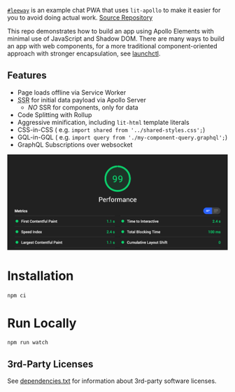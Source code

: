 [`#leeway`](https://leeway.apolloelements.dev) is an example chat PWA that uses `lit-apollo` to make it easier for you to avoid doing actual work. [Source Repository](https://github.com/apollo-elements/leeway)

This repo demonstrates how to build an app using Apollo Elements with minimal use of JavaScript and Shadow DOM. There are many ways to build an app with web components, for a more traditional component-oriented approach with stronger encapsulation, see [launchctl](https://github.com/apollo-elements/launchctl).

## Features
- Page loads offline via Service Worker
- <abbr title="server side rendering">SSR</abbr> for initial data payload via Apollo Server
  - *NO* SSR for components, only for data
- Code Splitting with Rollup
- Aggressive minification, including `lit-html` template literals
- CSS-in-CSS ( e.g. `import shared from '../shared-styles.css';`)
- GQL-in-GQL ( e.g. `import query from './my-component-query.graphql';`)
- GraphQL Subscriptions over websocket

![Lighthouse Scores: 98 (performance), 100 (accessibility), 93 (best practises), 100 (SEO), 12/12 (PWA)](./lighthouse-performance-sep-2020.png)

# Installation
```
npm ci
```

# Run Locally
```
npm run watch
```

## 3rd-Party Licenses
See [dependencies.txt](./dependencies.txt) for information about 3rd-party software licenses.
